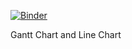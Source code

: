 [![Binder](https://mybinder.org/badge_logo.svg)](https://mybinder.org/v2/gh/simonlcho/construction/master)

Gantt Chart and Line Chart

